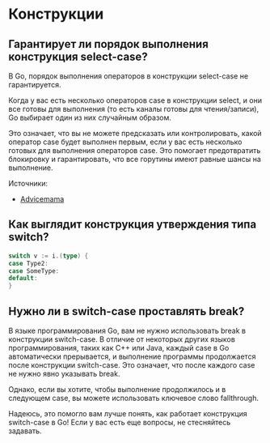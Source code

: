 # Конструкции

## Гарантирует ли порядок выполнения конструкция select-case?[​](https://golangreview.ru/docs/knowledge/golang/%D0%9E%D1%81%D1%82%D0%B0%D0%BB%D1%8C%D0%BD%D0%BE%D0%B5/garbage-collector#%D0%B3%D0%B0%D1%80%D0%B0%D0%BD%D1%82%D0%B8%D1%80%D1%83%D0%B5%D1%82-%D0%BB%D0%B8-%D0%BF%D0%BE%D1%80%D1%8F%D0%B4%D0%BE%D0%BA-%D0%B2%D1%8B%D0%BF%D0%BE%D0%BB%D0%BD%D0%B5%D0%BD%D0%B8%D1%8F-%D0%BA%D0%BE%D0%BD%D1%81%D1%82%D1%80%D1%83%D0%BA%D1%86%D0%B8%D1%8F-select-case "Прямая ссылка на Гарантирует ли порядок выполнения конструкция select-case?")

В Go, порядок выполнения операторов в конструкции select-case не гарантируется.

Когда у вас есть несколько операторов case в конструкции select, и они все готовы для выполнения (то есть каналы готовы для чтения/записи), Go выбирает один из них случайным образом.

Это означает, что вы не можете предсказать или контролировать, какой оператор case будет выполнен первым, если у вас есть несколько готовых для выполнения операторов case. Это помогает предотвратить блокировку и гарантировать, что все горутины имеют равные шансы на выполнение.

Источники:

- [Advicemama](https://advicemama.ru/primenenie-operatora-select-v-yazyke-golang-osnovnye-principy-i-sposoby-ispolzovaniya/)

## Как выглядит конструкция утверждения типа switch?[​](https://golangreview.ru/docs/knowledge/golang/%D0%9E%D1%81%D1%82%D0%B0%D0%BB%D1%8C%D0%BD%D0%BE%D0%B5/garbage-collector#%D0%BA%D0%B0%D0%BA-%D0%B2%D1%8B%D0%B3%D0%BB%D1%8F%D0%B4%D0%B8%D1%82-%D0%BA%D0%BE%D0%BD%D1%81%D1%82%D1%80%D1%83%D0%BA%D1%86%D0%B8%D1%8F-%D1%83%D1%82%D0%B2%D0%B5%D1%80%D0%B6%D0%B4%D0%B5%D0%BD%D0%B8%D1%8F-%D1%82%D0%B8%D0%BF%D0%B0-switch "Прямая ссылка на Как выглядит конструкция утверждения типа switch?")

```go
switch v := i.(type) {
case Type2:
case SomeType:
default:
}
```

## Нужно ли в switch-case проставлять break?[​](https://golangreview.ru/docs/knowledge/golang/%D0%9E%D1%81%D1%82%D0%B0%D0%BB%D1%8C%D0%BD%D0%BE%D0%B5/garbage-collector#%D0%BD%D1%83%D0%B6%D0%BD%D0%BE-%D0%BB%D0%B8-%D0%B2-switch-case-%D0%BF%D1%80%D0%BE%D1%81%D1%82%D0%B0%D0%B2%D0%BB%D1%8F%D1%82%D1%8C-break "Прямая ссылка на Нужно ли в switch-case проставлять break?")

В языке программирования Go, вам не нужно использовать break в конструкции switch-case. В отличие от некоторых других языков программирования, таких как C++ или Java, каждый case в Go автоматически прерывается, и выполнение программы продолжается после конструкции switch-case. Это означает, что после каждого case не нужно явно указывать break.

Однако, если вы хотите, чтобы выполнение продолжилось и в следующем case, вы можете использовать ключевое слово fallthrough.

Надеюсь, это помогло вам лучше понять, как работает конструкция switch-case в Go! Если у вас есть еще вопросы, не стесняйтесь задавать.